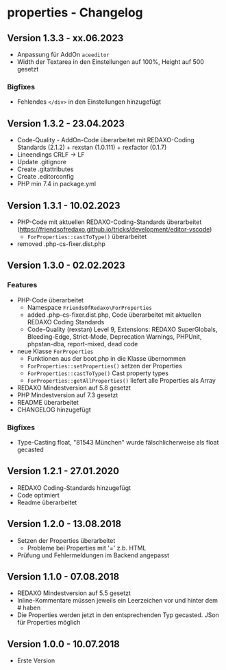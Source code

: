 # properties - Changelog

## Version 1.3.3 - xx.06.2023

* Anpassung für AddOn `aceeditor`
* Width der Textarea in den Einstellungen auf 100%, Height auf 500 gesetzt

### Bigfixes

* Fehlendes `</div>` in den Einstellungen hinzugefügt

## Version 1.3.2 - 23.04.2023

* Code-Quality - AddOn-Code überarbeitet mit REDAXO-Coding Standards (2.1.2) + rexstan (1.0.111) + rexfactor (0.1.7)
* Lineendings CRLF -> LF
* Update .gitignore
* Create .gitattributes
* Create .editorconfig
* PHP min 7.4 in package.yml

## Version 1.3.1 - 10.02.2023

* PHP-Code mit aktuellen REDAXO-Coding-Standards überarbeitet (https://friendsofredaxo.github.io/tricks/development/editor-vscode)
  * `ForProperties::castToType()` überarbeitet
* removed .php-cs-fixer.dist.php

## Version 1.3.0 - 02.02.2023

### Features

* PHP-Code überarbeitet
  * Namespace `FriendsOfRedaxo\ForProperties`
  * added .php-cs-fixer.dist.php, Code überarbeitet mit aktuellen REDAXO Coding Standards
  * Code-Quality (rexstan) Level 9, Extensions: REDAXO SuperGlobals, Bleeding-Edge, Strict-Mode, Deprecation Warnings, PHPUnit, phpstan-dba, report-mixed, dead code
* neue Klasse `ForProperties`
  * Funktionen aus der boot.php in die Klasse übernommen
  * `ForProperties::setProperties()` setzen der Properties
  * `ForProperties::castToType()` Cast property types
  * `ForProperties::getAllProperties()` liefert alle Properties als Array
* REDAXO Mindestversion auf 5.8 gesetzt
* PHP Mindestversion auf 7.3 gesetzt
* README überarbeitet
* CHANGELOG hinzugefügt

### Bigfixes

* Type-Casting float, "81543 München" wurde fälschlicherweise als float gecasted

## Version 1.2.1 - 27.01.2020

* REDAXO Coding-Standards hinzugefügt
* Code optimiert
* Readme überarbeitet

## Version 1.2.0 - 13.08.2018

* Setzen der Properties überarbeitet
  * Probleme bei Properties mit '=' z.b. HTML
* Prüfung und Fehlermeldungen im Backend angepasst

## Version 1.1.0 - 07.08.2018

* REDAXO Mindestversion auf 5.5 gesetzt
* Inline-Kommentare müssen jeweils ein Leerzeichen vor und hinter dem # haben
* Die Properties werden jetzt in den entsprechenden Typ gecasted. JSon für Properties möglich


## Version 1.0.0 - 10.07.2018

* Erste Version
